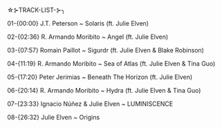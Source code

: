 ☆⊱TRACK-LIST-⊱╮

01-{00:00} J.T. Peterson ~ Solaris (ft. Julie Elven)

02-{02:36} R. Armando Moribito ~ Angel (ft. Julie Elven)

03-{07:57} Romain Paillot ~ Sigurdr (ft. Julie Elven & Blake Robinson)

04-{11:19} R. Armando Moribito ~ Sea of Atlas (ft. Julie Elven & Tina Guo)

05-{17:20} Peter Jerimias ~ Beneath The Horizon (ft. Julie Elven)

06-{20:14} R. Armando Moribito ~ Hydra (ft. Julie Elven & Tina Guo)

07-{23:33} Ignacio Núñez & Julie Elven ~ LUMINISCENCE

08-{26:32} Julie Elven ~ Origins
